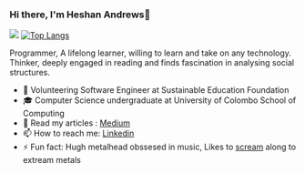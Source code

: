 ### Hi there, I'm Heshan Andrews👋

[![](https://github-readme-stats.vercel.app/api?username=gravewalker666&hide_border=true&hide_title=true)](https://github.com/gravewalker666/github-readme-stats)
[![Top Langs](https://github-readme-stats.vercel.app/api/top-langs/?username=gravewalker666&layout=compact&hide_border=true&custom_title=Speaks)](https://github.com/anuraghazra/github-readme-stats)

Programmer, A lifelong learner, willing to learn and take on any technology.
Thinker, deeply engaged in reading and finds fascination in analysing social structures.

- 🔭 Volunteering Software Engineer at Sustainable Education Foundation
- 🎓 Computer Science undergraduate at University of Colombo School of Computing 
- 📖 Read my articles : [Medium](https://medium.com/@heshanandrews99)
- 📫 How to reach me: [Linkedin](https://www.linkedin.com/in/heshan-andrews/)
- ⚡ Fun fact: Hugh metalhead obssesed in music, Likes to [scream](https://youtu.be/keRc2jn5RVw?t=46) along to extream metals
